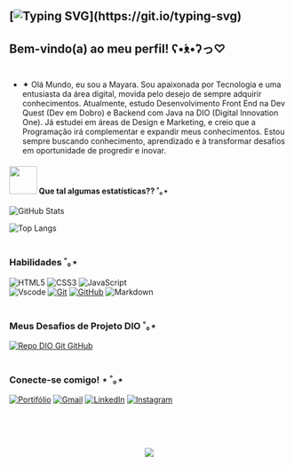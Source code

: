 


## [![Typing SVG](https://readme-typing-svg.demolab.com?font=Pixelify+Sans&weight=500&size=26&duration=2500&pause=2500&color=E94D5F&background=00000000&=true&multiline=true&random=false&width=435&height=85&lines=Ol%C3%A1%2C+mundo!;)](https://git.io/typing-svg)

## Bem-vindo(a) ao meu perfil! ʕ•́ᴥ•̀ʔっ♡ <br><br>

- ✦ Olá Mundo, eu sou a Mayara. Sou apaixonada por Tecnologia e uma entusiasta da área digital, movida pelo desejo de sempre adquirir conhecimentos. Atualmente, estudo Desenvolvimento Front End na Dev Quest (Dev em Dobro) e Backend com Java na DIO (Digital Innovation One). Já estudei em áreas de Design e Marketing, e creio que a Programação irá complementar e expandir meus conhecimentos. Estou sempre buscando conhecimento, aprendizado e à transformar desafios em oportunidade de progredir e inovar.

#### <img src="https://media.giphy.com/media/VgCDAzcKvsR6OM0uWg/giphy.gif" width="50"> Que tal algumas estatísticas?? ˚｡⋆ <br>

    
![GitHub Stats](https://github-readme-stats.vercel.app/api?username=Alan-G-S-Oliveira&theme=transparent&bg_color=000&border_color=30A3DC&show_icons=true&icon_color=30A3DC&title_color=E94D5F&text_color=FFF&&hide_title=True) <br>

![Top Langs](https://github-readme-stats-git-masterrstaa-rickstaa.vercel.app/api/top-langs/?username=Alan-G-S-Oliveira&bg_color=000&border_color=30A3DC&title_color=E94D5F&text_color=FFF&&hide_title=True) <br><br>


### Habilidades ˚｡⋆ <br>

![HTML5](https://img.shields.io/badge/HTML-000?style=for-the-badge&logo=html5&logoColor=30A3DC)
![CSS3](https://img.shields.io/badge/CSS3-000?style=for-the-badge&logo=css3&logoColor=0E76A8)
![JavaScript](https://img.shields.io/badge/JavaScript-000?style=for-the-badge&logo=javascript)<br>
![Vscode](https://img.shields.io/badge/Vscode-000?style=for-the-badge&logo=visual-studio-code&logoColor=FFF)
[![Git](https://img.shields.io/badge/Git-000?style=for-the-badge&logo=git&logoColor=E94D5F)](https://git-scm.com/doc)
[![GitHub](https://img.shields.io/badge/GitHub-000?style=for-the-badge&logo=github&logoColor=30A3DC)](https://docs.github.com/)
![Markdown](https://img.shields.io/badge/Markdown-000?style=for-the-badge&logo=markdown) <br><br>



### Meus Desafios de Projeto DIO ˚｡⋆ <br>


[![Repo DIO Git GitHub](https://github-readme-stats.vercel.app/api/pin/?username=elidianaandrade&repo=dio-lab-open-source&bg_color=000&border_color=30A3DC&show_icons=true&icon_color=30A3DC&title_color=E94D5F&text_color=FFF)](https://github.com/elidianaandrade/dio-lab-open-source) <br><br>

### Conecte-se comigo! ⋆ ˚｡⋆ <br>

[![Portifólio](https://img.shields.io/badge/PORTIFÓLIO-000?style=for-the-badge&logo=&logoColor=30A3DC)](https://github.com/eumayaraneves?tab=repositories) 
[![Gmail](https://img.shields.io/badge/-Email-000?style=for-the-badge&logo=microsoft-outlook&logoColor=30A3DC)](mailto:contatomayarasneves@gmail.com)
[![LinkedIn](https://img.shields.io/badge/-LinkedIn-000?style=for-the-badge&logo=linkedin&logoColor=E94D5F)](https://www.linkedin.com/in/eumayaraneves/)
[![Instagram](https://img.shields.io/badge/-Instagram-000?style=for-the-badge&logo=instagram&logoColor=30A3DC)](https://www.instagram.com/eumayaraneves/) <br><br>



<div align="center" style="text-align: center;"> <br><br>
 

[![](https://visitcount.itsvg.in/api?id=eumayaraneves&label=Profile%20Views&color=5&icon=7&pretty=true)](https://visitcount.itsvg.in)

<!-- Proudly created with GPRM ( https://gprm.itsvg.in ) -->
  </a>
</div>

